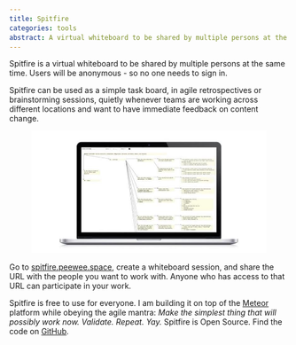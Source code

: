 ```yaml
---
title: Spitfire
categories: tools
abstract: A virtual whiteboard to be shared by multiple persons at the same time. Users will be anonymous - so no one needs to sign in. 
---
```

Spitfire is a virtual whiteboard to be shared by multiple persons at the same time. Users will be anonymous - so no one needs to sign in. 

Spitfire can be used as a simple task board, in agile retrospectives or brainstorming sessions, quietly whenever teams are working across different locations and want to have immediate feedback on content change. 

<figure>
<a href="http://spitfire.peewee.space"><img src="/i/spitfire/spitfire.jpg" /></a>
</figure>

Go to [spitfire.peewee.space](http://spitfire.peewee.space), create a whiteboard session, and share the URL with the people you want to work with. Anyone who has access to that URL can participate in your work.

Spitfire is free to use for everyone. I am building it on top of the [Meteor](http://www.meteor.com) platform while obeying the agile mantra: *Make the simplest thing that will possibly work now. Validate. Repeat. Yay.* Spitfire is Open Source. Find the code on [GitHub](http://github.com/ulfschneider/spitfire). 

